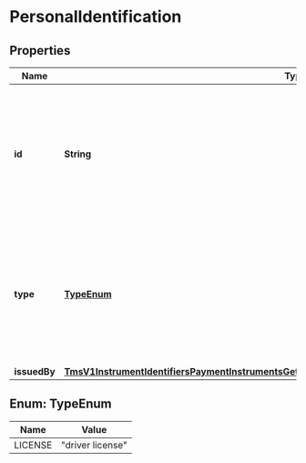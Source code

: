 
# PersonalIdentification

## Properties
Name | Type | Description | Notes
------------ | ------------- | ------------- | -------------
**id** | **String** | Customer&#39;s identification number.  **Important**: Contact your TeleCheck representative to learn whether this field is required or optional.  |  [optional]
**type** | [**TypeEnum**](#TypeEnum) | Type of personal identification.  **Important**: Contact your TeleCheck representative to learn whether this field is required or optional.  |  [optional]
**issuedBy** | [**TmsV1InstrumentIdentifiersPaymentInstrumentsGet200ResponseEmbeddedBuyerInformationIssuedBy**](TmsV1InstrumentIdentifiersPaymentInstrumentsGet200ResponseEmbeddedBuyerInformationIssuedBy.md) |  |  [optional]


<a name="TypeEnum"></a>
## Enum: TypeEnum
Name | Value
---- | -----
LICENSE | &quot;driver license&quot;



